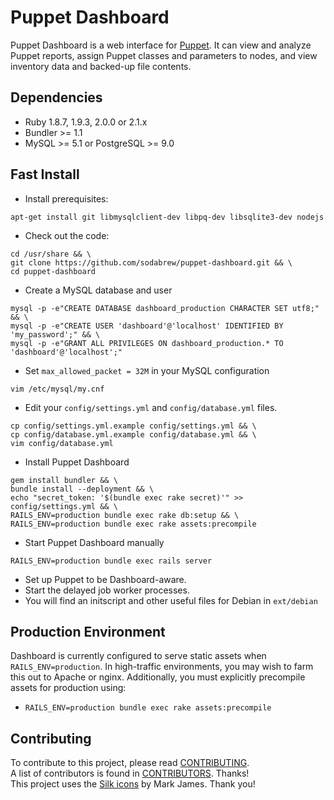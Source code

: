 Puppet Dashboard
================

Puppet Dashboard is a web interface for [Puppet](http://www.puppetlabs.com/).
It can view and analyze Puppet reports, assign Puppet classes and parameters to
nodes, and view inventory data and backed-up file contents.

Dependencies
------------

* Ruby 1.8.7, 1.9.3, 2.0.0 or 2.1.x
* Bundler >= 1.1
* MySQL >= 5.1 or PostgreSQL >= 9.0

Fast Install
------------

* Install prerequisites:
````
apt-get install git libmysqlclient-dev libpq-dev libsqlite3-dev nodejs
````
* Check out the code:
````
cd /usr/share && \
git clone https://github.com/sodabrew/puppet-dashboard.git && \
cd puppet-dashboard
````
* Create a MySQL database and user
````
mysql -p -e"CREATE DATABASE dashboard_production CHARACTER SET utf8;" && \
mysql -p -e"CREATE USER 'dashboard'@'localhost' IDENTIFIED BY 'my_password';" && \
mysql -p -e"GRANT ALL PRIVILEGES ON dashboard_production.* TO 'dashboard'@'localhost';"
````
* Set `max_allowed_packet = 32M` in your MySQL configuration
````
vim /etc/mysql/my.cnf
````
* Edit your `config/settings.yml` and `config/database.yml` files.
````
cp config/settings.yml.example config/settings.yml && \
cp config/database.yml.example config/database.yml && \
vim config/database.yml
````
* Install Puppet Dashboard
````
gem install bundler && \
bundle install --deployment && \
echo "secret_token: '$(bundle exec rake secret)'" >> config/settings.yml && \
RAILS_ENV=production bundle exec rake db:setup && \
RAILS_ENV=production bundle exec rake assets:precompile
````
* Start Puppet Dashboard manually
````
RAILS_ENV=production bundle exec rails server
````
* Set up Puppet to be Dashboard-aware.
* Start the delayed job worker processes.
* You will find an initscript and other useful files for Debian in `ext/debian`

Production Environment
----------------------

Dashboard is currently configured to serve static assets when `RAILS_ENV=production`. In high-traffic
environments, you may wish to farm this out to Apache or nginx.  Additionally, you must explicitly
precompile assets for production using:

 * `RAILS_ENV=production bundle exec rake assets:precompile`

Contributing
------------

To contribute to this project, please read [CONTRIBUTING](CONTRIBUTING.md).  
A list of contributors is found in [CONTRIBUTORS](CONTRIBUTORS.md). Thanks!  
This project uses the [Silk icons](http://www.famfamfam.com/lab/icons/silk/) by Mark James.  Thank you!

